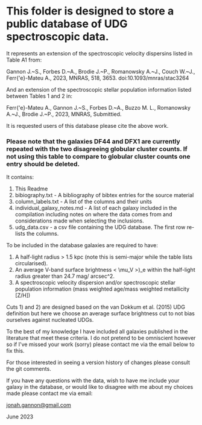# This folder is designed to store a public database of UDG spectroscopic data. 

It represents an extension of the spectroscopic velocity dispersins listed in Table A1 from:

Gannon J.~S., Forbes D.~A., Brodie J.~P., Romanowsky A.~J., Couch W.~J., Ferr{\'e}-Mateu A., 2023, MNRAS, 518, 3653. doi:10.1093/mnras/stac3264

And an extension of the spectroscopic stellar population information listed between Tables 1 and 2 in:

Ferr{\'e}-Mateu A., Gannon J.~S., Forbes D.~A., Buzzo M. L., Romanowsky A.~J., Brodie J.~P., 2023, MNRAS, Submittied.

It is requested users of this database please cite the above work.

### Please note that the galaxies DF44 and DFX1 are currently repeated with the two disagreeing globular cluster counts. If not using this table to compare to globular cluster counts one entry should be deleted.

It contains:
1) This Readme
2) bibiography.txt - A bibliography of bibtex entries for the source material
3) column_labels.txt - A list of the columns and their units
4) individual_galaxy_notes.md - A list of each galaxy included in the compilation including notes on where the data comes from and considerations made when selecting the inclusions.
5) udg_data.csv - a csv file containing the UDG database. The first row re-lists the columns.

To be included in the database galaxies are required to have:
1) A half-light radius > 1.5 kpc (note this is semi-major while the table lists circularised).
2) An average V-band surface brightness < \mu_V >)_e within the half-light radius greater than 24.7 mag/ arcsec^2.
3) A spectroscopic velocity dispersion and/or spectroscopic stellar population information (mass weighted age/mass weighted metallicity [Z/H])

Cuts 1) and 2) are designed based on the van Dokkum et al. (2015) UDG definition but here we choose an average surface brightness cut to not bias ourselves against nucleated UDGs.

To the best of my knowledge I have included all galaxies published in the literature that meet these criteria. I do not pretend to be omniscient however so if I've missed your work (sorry) please contact me via the email below to fix this.

For those interested in seeing a version history of changes please consult the git comments.

If you have any questions with the data, wish to have me include your galaxy in the database, or would like to disagree with me about my choices made please contact me via email:

jonah.gannon@gmail.com

June 2023
